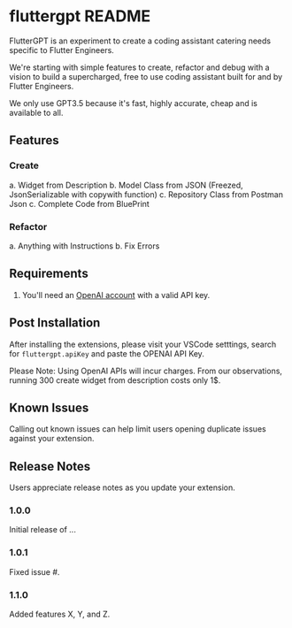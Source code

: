 # fluttergpt README

FlutterGPT is an experiment to create a coding assistant catering needs specific to Flutter Engineers.

We're starting with simple features to create, refactor and debug with a vision to build a supercharged, free to use coding assistant built for and by Flutter Engineers.

We only use GPT3.5 because it's fast, highly accurate, cheap and is available to all. 

## Features

### Create 
a. Widget from Description
b. Model Class from JSON (Freezed, JsonSerializable with copywith function)
c. Repository Class from Postman Json
c. Complete Code from BluePrint

### Refactor
a. Anything with Instructions
b. Fix Errors


## Requirements
1. You'll need an [OpenAI account](https://platform.openai.com) with a valid API key.

## Post Installation

After installing the extensions, please visit your VSCode setttings, search for `fluttergpt.apiKey` and paste the OPENAI API Key.

Please Note: Using OpenAI APIs will incur charges. From our observations, running 300 create widget from description costs only 1$.

## Known Issues

Calling out known issues can help limit users opening duplicate issues against your extension.

## Release Notes

Users appreciate release notes as you update your extension.

### 1.0.0

Initial release of ...

### 1.0.1

Fixed issue #.

### 1.1.0

Added features X, Y, and Z.
